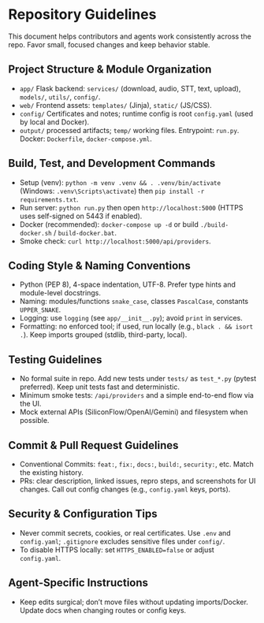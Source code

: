 # Repository Guidelines

This document helps contributors and agents work consistently across the repo. Favor small, focused changes and keep behavior stable.

## Project Structure & Module Organization
- `app/` Flask backend: `services/` (download, audio, STT, text, upload), `models/`, `utils/`, `config/`.
- `web/` Frontend assets: `templates/` (Jinja), `static/` (JS/CSS).
- `config/` Certificates and notes; runtime config is root `config.yaml` (used by local and Docker).
- `output/` processed artifacts; `temp/` working files. Entrypoint: `run.py`. Docker: `Dockerfile`, `docker-compose.yml`.

## Build, Test, and Development Commands
- Setup (venv): `python -m venv .venv && . .venv/bin/activate` (Windows: `.venv\Scripts\activate`) then `pip install -r requirements.txt`.
- Run server: `python run.py` then open `http://localhost:5000` (HTTPS uses self-signed on 5443 if enabled).
- Docker (recommended): `docker-compose up -d` or build `./build-docker.sh` / `build-docker.bat`.
- Smoke check: `curl http://localhost:5000/api/providers`.

## Coding Style & Naming Conventions
- Python (PEP 8), 4-space indentation, UTF-8. Prefer type hints and module-level docstrings.
- Naming: modules/functions `snake_case`, classes `PascalCase`, constants `UPPER_SNAKE`.
- Logging: use `logging` (see `app/__init__.py`); avoid `print` in services.
- Formatting: no enforced tool; if used, run locally (e.g., `black . && isort .`). Keep imports grouped (stdlib, third-party, local).

## Testing Guidelines
- No formal suite in repo. Add new tests under `tests/` as `test_*.py` (pytest preferred). Keep unit tests fast and deterministic.
- Minimum smoke tests: `/api/providers` and a simple end-to-end flow via the UI.
- Mock external APIs (SiliconFlow/OpenAI/Gemini) and filesystem when possible.

## Commit & Pull Request Guidelines
- Conventional Commits: `feat:`, `fix:`, `docs:`, `build:`, `security:`, etc. Match the existing history.
- PRs: clear description, linked issues, repro steps, and screenshots for UI changes. Call out config changes (e.g., `config.yaml` keys, ports).

## Security & Configuration Tips
- Never commit secrets, cookies, or real certificates. Use `.env` and `config.yaml`; `.gitignore` excludes sensitive files under `config/`.
- To disable HTTPS locally: set `HTTPS_ENABLED=false` or adjust `config.yaml`.

## Agent-Specific Instructions
- Keep edits surgical; don’t move files without updating imports/Docker. Update docs when changing routes or config keys.
